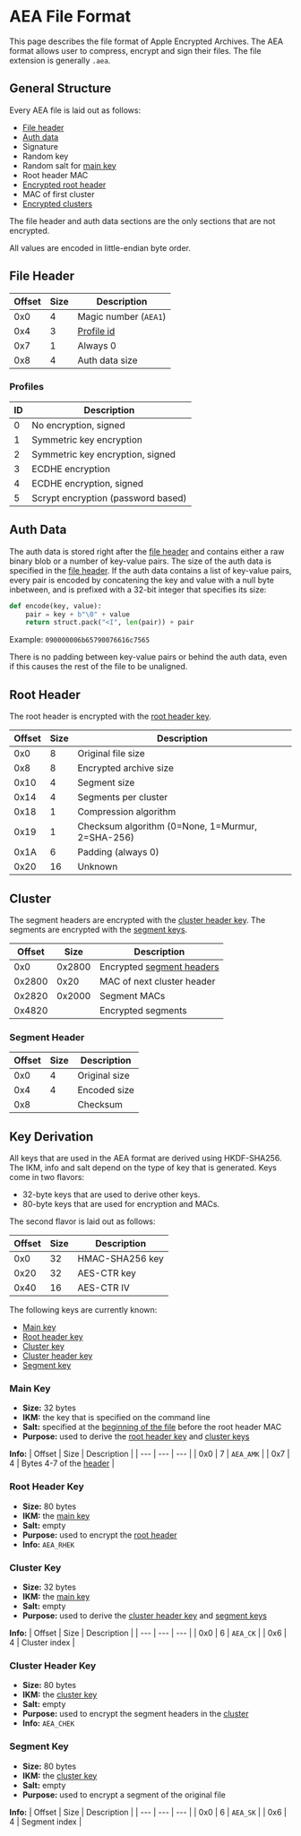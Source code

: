 
# AEA File Format
This page describes the file format of Apple Encrypted Archives. The AEA format allows user to compress, encrypt and sign their files. The file extension is generally `.aea`.

## General Structure
Every AEA file is laid out as follows:

* [File header](#file-header)
* [Auth data](#auth-data)
* Signature
* Random key
* Random salt for [main key](#key-derivation)
* Root header MAC
* [Encrypted root header](#root-header)
* MAC of first cluster
* [Encrypted clusters](#cluster)

The file header and auth data sections are the only sections that are not encrypted.

All values are encoded in little-endian byte order.

## File Header
| Offset | Size | Description |
| --- | --- | --- |
| 0x0 | 4 | Magic number (`AEA1`) |
| 0x4 | 3 | [Profile id](#profiles) |
| 0x7 | 1 | Always 0 |
| 0x8 | 4 | Auth data size |

### Profiles
| ID | Description |
| --- | --- |
| 0 | No encryption, signed |
| 1 | Symmetric key encryption |
| 2 | Symmetric key encryption, signed |
| 3 | ECDHE encryption |
| 4 | ECDHE encryption, signed |
| 5 | Scrypt encryption (password based) 

## Auth Data
The auth data is stored right after the [file header](#file-header) and contains either a raw binary blob or a number of key-value pairs. The size of the auth data is specified in the [file header](#file-header). If the auth data contains a list of key-value pairs, every pair is encoded by concatening the key and value with a null byte inbetween, and is prefixed with a 32-bit integer that specifies its size:

```python
def encode(key, value):
    pair = key + b"\0" + value
    return struct.pack("<I", len(pair)) + pair
```

Example: `090000006b65790076616c7565`

There is no padding between key-value pairs or behind the auth data, even if this causes the rest of the file to be unaligned.

## Root Header
The root header is encrypted with the [root header key](#key-derivation).

| Offset | Size | Description |
| --- | --- | --- |
| 0x0 | 8 | Original file size |
| 0x8 | 8 | Encrypted archive size |
| 0x10 | 4 | Segment size |
| 0x14 | 4 | Segments per cluster |
| 0x18 | 1 | Compression algorithm |
| 0x19 | 1 | Checksum algorithm (0=None, 1=Murmur, 2=SHA-256) |
| 0x1A | 6 | Padding (always 0) |
| 0x20 | 16 | Unknown |

## Cluster
The segment headers are encrypted with the [cluster header key](#key-derivation). The segments are encrypted with the [segment keys](#key-derivation).

| Offset | Size | Description |
| --- | --- | --- |
| 0x0 | 0x2800 | Encrypted [segment headers](#segment-header) |
| 0x2800 | 0x20 | MAC of next cluster header |
| 0x2820 | 0x2000 | Segment MACs |
| 0x4820 | | Encrypted segments |

### Segment Header
| Offset | Size | Description |
| --- | --- | --- |
| 0x0 | 4 | Original size |
| 0x4 | 4 | Encoded size |
| 0x8 | | Checksum |

## Key Derivation
All keys that are used in the AEA format are derived using HKDF-SHA256. The IKM, info and salt depend on the type of key that is generated. Keys come in two flavors:
* 32-byte keys that are used to derive other keys.
* 80-byte keys that are used for encryption and MACs.

The second flavor is laid out as follows:

| Offset | Size | Description |
| --- | --- | --- |
| 0x0 | 32 | HMAC-SHA256 key |
| 0x20 | 32 | AES-CTR key |
| 0x40 | 16 | AES-CTR IV |

The following keys are currently known:

* [Main key](#main-key)
* [Root header key](#root-header-key)
* [Cluster key](#cluster-key)
* [Cluster header key](#cluster-header-key)
* [Segment key](#segment-key)

### Main Key
* **Size:** 32 bytes
* **IKM:** the key that is specified on the command line
* **Salt:** specified at the [beginning of the file](#general-structure) before the root header MAC
* **Purpose:** used to derive the [root header key](#root-header-key) and [cluster keys](#cluster-key)

**Info:**
| Offset | Size | Description |
| --- | --- | --- |
| 0x0 | 7 | `AEA_AMK` |
| 0x7 | 4 | Bytes 4-7 of the [header](#file-header) |

### Root Header Key
* **Size:** 80 bytes
* **IKM:** the [main key](#main-key)
* **Salt:** empty
* **Purpose:** used to encrypt the [root header](#root-header)
* **Info:** `AEA_RHEK`

### Cluster Key
* **Size:** 32 bytes
* **IKM:** the [main key](#main-key)
* **Salt:** empty
* **Purpose:** used to derive the [cluster header key](#cluster-header-key) and [segment keys](#segment-keys)

**Info:**
| Offset | Size | Description |
| --- | --- | --- |
| 0x0 | 6 | `AEA_CK` |
| 0x6 | 4 | Cluster index |

### Cluster Header Key
* **Size:** 80 bytes
* **IKM:** the [cluster key](#cluster-key)
* **Salt:** empty
* **Purpose:** used to encrypt the segment headers in the [cluster](#cluster)
* **Info:** `AEA_CHEK`

### Segment Key
* **Size:** 80 bytes
* **IKM:** the [cluster key](#cluster-key)
* **Salt:** empty
* **Purpose:** used to encrypt a segment of the original file

**Info:**
| Offset | Size | Description |
| --- | --- | --- |
| 0x0 | 6 | `AEA_SK` |
| 0x6 | 4 | Segment index |
